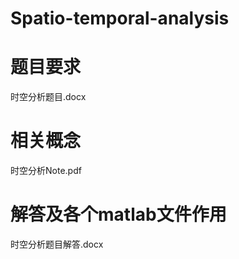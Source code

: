 # Spatio-temporal-analysis
# 题目要求
  时空分析题目.docx
# 相关概念
  时空分析Note.pdf
# 解答及各个matlab文件作用
  时空分析题目解答.docx
  
